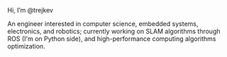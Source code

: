Hi, I’m @trejkev

An engineer interested in computer science, embedded systems, electronics, and robotics; currently working on SLAM algorithms through ROS (I'm on Python side), and high-performance computing algorithms optimization.
